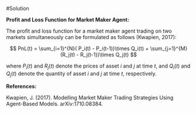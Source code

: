 

#Solution

**Profit and Loss Function for Market Maker Agent:**

The profit and loss function for a market maker agent trading on two markets simultaneously can be formulated as follows (Kwapien, 2017):

$$ PnL(t) = \sum_{i=1}^{N}( P_i(t) - P_i(t-1))\times Q_i(t) + \sum_{j=1}^{M}(R_j(t) - R_j(t-1))\times Q_j(t) $$

where $P_i(t)$ and $R_j(t)$ denote the prices of asset $i$ and $j$ at time $t$, and $Q_i(t)$ and $Q_j(t)$ denote the quantity of asset $i$ and $j$ at time $t$, respectively.

**References:**

Kwapien, J. (2017). Modelling Market Maker Trading Strategies Using Agent-Based Models. arXiv:1710.08384.